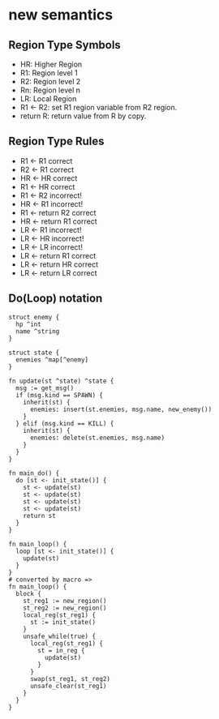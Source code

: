 # new semantics

## Region Type Symbols

- HR: Higher Region
- R1: Region level 1
- R2: Region level 2
- Rn: Region level n
- LR: Local Region
- R1 <- R2: set R1 region variable from R2 region.
- return R: return value from R by copy.

## Region Type Rules

- R1 <- R1 correct
- R2 <- R1 correct
- HR <- HR correct
- R1 <- HR correct
- R1 <- R2 incorrect!
- HR <- R1 incorrect!
- R1 <- return R2 correct
- HR <- return R1 correct
- LR <- R1 incorrect!
- LR <- HR incorrect!
- LR <- LR incorrect!
- LR <- return R1 correct
- LR <- return HR correct
- LR <- return LR correct

## Do(Loop) notation

```
struct enemy {
  hp ^int
  name ^string
}

struct state {
  enemies ^map[^enemy]
}

fn update(st ^state) ^state {
  msg := get_msg()
  if (msg.kind == SPAWN) {
    inherit(st) {
      enemies: insert(st.enemies, msg.name, new_enemy())
    }
  } elif (msg.kind == KILL) {
    inherit(st) {
      enemies: delete(st.enemies, msg.name)
    }
  }
}

fn main_do() {
  do [st <- init_state()] {
    st <- update(st)
    st <- update(st)
    st <- update(st)
    st <- update(st)
    return st
  }
}

fn main_loop() {
  loop [st <- init_state()] {
    update(st)
  }
}
# converted by macro =>
fn main_loop() {
  block {
    st_reg1 := new_region()
    st_reg2 := new_region()
    local_reg(st_reg1) {
      st := init_state()
    }
    unsafe_while(true) {
      local_reg(st_reg1) {
        st = in_reg {
          update(st)
        }
      }
      swap(st_reg1, st_reg2)
      unsafe_clear(st_reg1)
    }
  }
}
```
